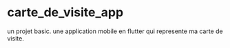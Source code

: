 # carte_de_visite_app

un projet basic.
une application mobile en flutter qui represente ma carte de visite.
